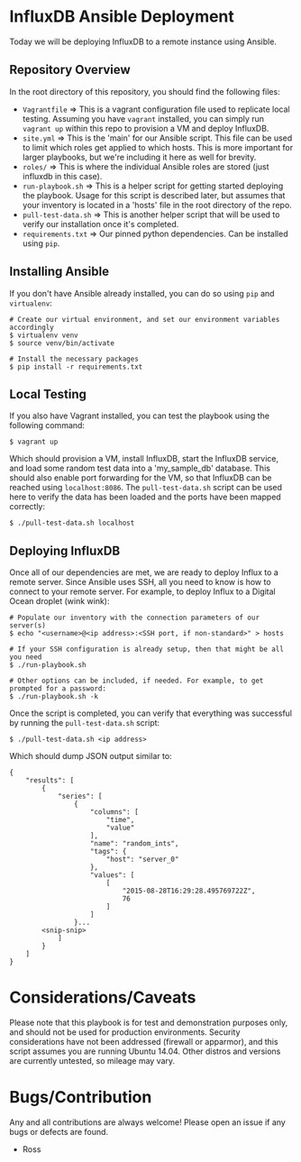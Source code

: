 # InfluxDB Ansible Deployment

Today we will be deploying InfluxDB to a remote instance using Ansible.

## Repository Overview

In the root directory of this repository, you should find the following files:
- `Vagrantfile` => This is a vagrant configuration file used to replicate local testing. Assuming you have `vagrant` installed, you can simply run `vagrant up` within this repo to provision a VM and deploy InfluxDB.
- `site.yml` => This is the 'main' for our Ansible script. This file can be used to limit which roles get applied to which hosts. This is more important for larger playbooks, but we're including it here as well for brevity.
- `roles/` => This is where the individual Ansible roles are stored (just influxdb in this case).
- `run-playbook.sh` => This is a helper script for getting started deploying the playbook. Usage for this script is described later, but assumes that your inventory is located in a 'hosts' file in the root directory of the repo.
- `pull-test-data.sh` => This is another helper script that will be used to verify our installation once it's completed.
- `requirements.txt` => Our pinned python dependencies. Can be installed using `pip`.

## Installing Ansible

If you don't have Ansible already installed, you can do so using `pip` and `virtualenv`:

```
# Create our virtual environment, and set our environment variables accordingly
$ virtualenv venv
$ source venv/bin/activate

# Install the necessary packages
$ pip install -r requirements.txt
```

## Local Testing

If you also have Vagrant installed, you can test the playbook using the following command:

```
$ vagrant up
```

Which should provision a VM, install InfluxDB, start the InfluxDB service, and load some random test data into a 'my_sample_db' database. This should also enable port forwarding for the VM, so that InfluxDB can be reached using `localhost:8086`. The `pull-test-data.sh` script can be used here to verify the data has been loaded and the ports have been mapped correctly:

```
$ ./pull-test-data.sh localhost
```

## Deploying InfluxDB

Once all of our dependencies are met, we are ready to deploy Influx to a remote server. Since Ansible uses SSH, all you need to know is how to connect to your remote server. For example, to deploy Influx to a Digital Ocean droplet (wink wink):


```
# Populate our inventory with the connection parameters of our server(s)
$ echo "<username>@<ip address>:<SSH port, if non-standard>" > hosts

# If your SSH configuration is already setup, then that might be all you need
$ ./run-playbook.sh

# Other options can be included, if needed. For example, to get prompted for a password:
$ ./run-playbook.sh -k
```

Once the script is completed, you can verify that everything was successful by running the `pull-test-data.sh` script:

```
$ ./pull-test-data.sh <ip address>
```

Which should dump JSON output similar to:

```
{
    "results": [
        {
            "series": [
                {
                    "columns": [
                        "time",
                        "value"
                    ],
                    "name": "random_ints",
                    "tags": {
                        "host": "server_0"
                    },
                    "values": [
                        [
                            "2015-08-28T16:29:28.495769722Z",
                            76
                        ]
                    ]
                }...
		<snip-snip>
            ]
        }
    ]
}
```

# Considerations/Caveats

Please note that this playbook is for test and demonstration purposes only, and should not be used for production environments. Security considerations have not been addressed (firewall or apparmor), and this script assumes you are running Ubuntu 14.04. Other distros and versions are currently untested, so mileage may vary.

# Bugs/Contribution

Any and all contributions are always welcome! Please open an issue if any bugs or defects are found.

- Ross
